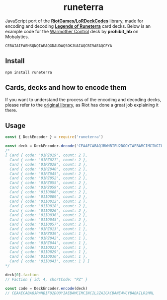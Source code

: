 <h1 align="center">runeterra</h1>

JavaScript port of the [**RiotGames/LoRDeckCodes**](https://github.com/RiotGames/LoRDeckCodes/) library, made for encoding and decoding [**Legends of Runeterra**](http://playruneterra.com) card decks. Below is an example code for the [Warmother Control](https://lor.mobalytics.gg/decks/bmibq02t9lr96dua7ta0) deck by **prohibit_hb** on Mobalytics.

```
CEBAIAIFAEHSQNQIAEAQGDAUDAQSOKJUAIAQCBI5AEAQCFYA
```

## Install
```
npm install runeterra
```

## Cards, decks and how to encode them
If you want to understand the process of the encoding and decoding decks, please refer to the [original library](https://github.com/RiotGames/LoRDeckCodes/#cards--decks), as Riot has done a great job explaining it there.

## Usage
```js
const { DeckEncoder } = require('runeterra')

const deck = DeckEncoder.decode('CEAAECABAQJRWHBIFU2DOOYIAEBAMCIMCINCILJZAICACBANE4VCYBABAILR2HRL')
/*
[ Card { code: '01PZ019', count: 2 },
  Card { code: '01PZ027', count: 2 },
  Card { code: '01PZ028', count: 2 },
  Card { code: '01PZ040', count: 2 },
  Card { code: '01PZ045', count: 2 },
  Card { code: '01PZ052', count: 2 },
  Card { code: '01PZ055', count: 2 },
  Card { code: '01PZ059', count: 2 },
  Card { code: '01IO006', count: 2 },
  Card { code: '01IO009', count: 2 },
  Card { code: '01IO012', count: 2 },
  Card { code: '01IO018', count: 2 },
  Card { code: '01IO026', count: 2 },
  Card { code: '01IO036', count: 2 },
  Card { code: '01IO045', count: 2 },
  Card { code: '01IO057', count: 2 },
  Card { code: '01PZ013', count: 1 },
  Card { code: '01PZ039', count: 1 },
  Card { code: '01PZ042', count: 1 },
  Card { code: '01PZ044', count: 1 },
  Card { code: '01IO023', count: 1 },
  Card { code: '01IO029', count: 1 },
  Card { code: '01IO030', count: 1 },
  Card { code: '01IO043', count: 1 } ]
*/

deck[0].faction
// Faction { id: 4, shortCode: "PZ" }

const code = DeckEncoder.encode(deck)
// CEAAECABAQJRWHBIFU2DOOYIAEBAMCIMCINCILJZAICACBANE4VCYBABAILR2HRL
```
